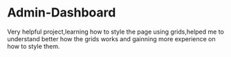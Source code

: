 # Admin-Dashboard

<p>Very helpful project,learning how to style the page using grids,helped me to understand better how the grids works and gainning more experience on how to style them.</p>
